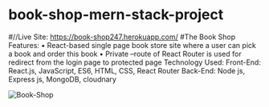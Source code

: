 # book-shop-mern-stack-project
#//Live Site: https://book-shop247.herokuapp.com/ 
#The Book Shop 
Features: 
• React-based single page book store site where a user can pick a book and order this book 
• Private –route of React Router is used for redirect from the login page to protected page 
Technology Used: 
Front-End: React.js, JavaScript, ES6, HTML, CSS, React Router 
Back-End: Node js, Express js, MongoDB, cloudnary


![Book-Shop](https://user-images.githubusercontent.com/74599998/178243534-b7a4a277-a9ca-40b4-9483-528474e87002.png)
